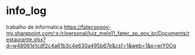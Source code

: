 # info_log
trabalho de informatica
https://fatecspgov-my.sharepoint.com/:x:/r/personal/luiz_melo11_fatec_sp_gov_br/Documents/restaurante.xlsx?d=w48061e1cdf2c4a61b3c4e630a495b67e&csf=1&web=1&e=wiY0Cg
